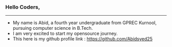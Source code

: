 ### Hello Coders,

---

- My name is Abid, a fourth year undergraduate from GPREC Kurnool, pursuing computer science in B.Tech.
- I am very excited to start my opensource journey.
- This here is my github profile link : https://github.com/Abidsyed25
